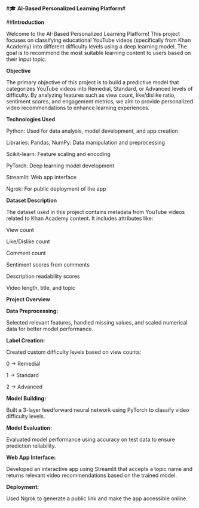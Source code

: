 #🎓 **AI-Based Personalized Learning Platform**#

##**Introduction**

Welcome to the AI-Based Personalized Learning Platform! This project focuses on classifying educational YouTube videos (specifically from Khan Academy) into different difficulty levels using a deep learning model. The goal is to recommend the most suitable learning content to users based on their input topic.

**Objective**

The primary objective of this project is to build a predictive model that categorizes YouTube videos into Remedial, Standard, or Advanced levels of difficulty. By analyzing features such as view count, like/dislike ratio, sentiment scores, and engagement metrics, we aim to provide personalized video recommendations to enhance learning experiences.

**Technologies Used**

Python: Used for data analysis, model development, and app creation

Libraries: Pandas, NumPy: Data manipulation and preprocessing

Scikit-learn: Feature scaling and encoding

PyTorch: Deep learning model development

Streamlit: Web app interface

Ngrok: For public deployment of the app

**Dataset Description**

The dataset used in this project contains metadata from YouTube videos related to Khan Academy content. It includes attributes like:

View count

Like/Dislike count

Comment count

Sentiment scores from comments

Description readability scores

Video length, title, and topic

**Project Overview**

**Data Preprocessing:**

Selected relevant features, handled missing values, and scaled numerical data for better model performance.

**Label Creation:**

Created custom difficulty levels based on view counts:

0 → Remedial

1 → Standard

2 → Advanced

**Model Building:**

Built a 3-layer feedforward neural network using PyTorch to classify video difficulty levels.

**Model Evaluation:**

Evaluated model performance using accuracy on test data to ensure prediction reliability.

**Web App Interface:**

Developed an interactive app using Streamlit that accepts a topic name and returns relevant video recommendations based on the trained model.

**Deployment:**

Used Ngrok to generate a public link and make the app accessible online.
